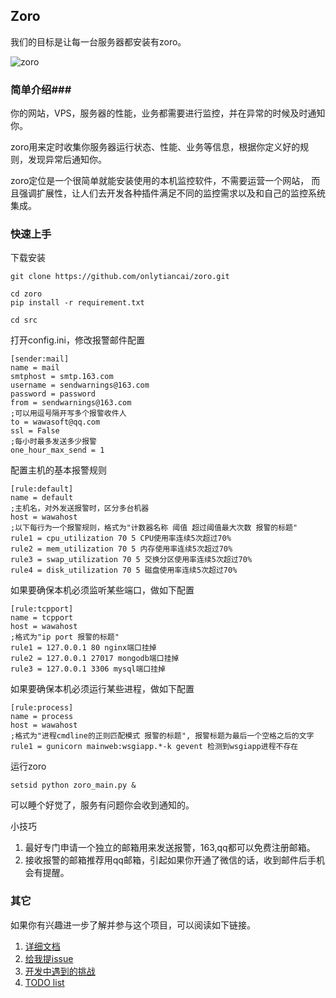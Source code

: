 ## Zoro 

我们的目标是让每一台服务器都安装有zoro。

![zoro](https://raw.github.com/onlytiancai/zoro/master/docs/zoro.png)

### 简单介绍###

你的网站，VPS，服务器的性能，业务都需要进行监控，并在异常的时候及时通知你。

zoro用来定时收集你服务器运行状态、性能、业务等信息，根据你定义好的规则，发现异常后通知你。

zoro定位是一个很简单就能安装使用的本机监控软件，不需要运营一个网站，
而且强调扩展性，让人们去开发各种插件满足不同的监控需求以及和自己的监控系统集成。

### 快速上手

下载安装

    git clone https://github.com/onlytiancai/zoro.git

    cd zoro 
    pip install -r requirement.txt

    cd src

打开config.ini，修改报警邮件配置

    [sender:mail]
    name = mail 
    smtphost = smtp.163.com
    username = sendwarnings@163.com
    password = password
    from = sendwarnings@163.com
    ;可以用逗号隔开写多个报警收件人
    to = wawasoft@qq.com
    ssl = False
    ;每小时最多发送多少报警
    one_hour_max_send = 1

配置主机的基本报警规则

    [rule:default]
    name = default
    ;主机名，对外发送报警时，区分多台机器
    host = wawahost
    ;以下每行为一个报警规则，格式为"计数器名称 阈值 超过阈值最大次数 报警的标题"
    rule1 = cpu_utilization 70 5 CPU使用率连续5次超过70%
    rule2 = mem_utilization 70 5 内存使用率连续5次超过70%
    rule3 = swap_utilization 70 5 交换分区使用率连续5次超过70%
    rule4 = disk_utilization 70 5 磁盘使用率连续5次超过70%

如果要确保本机必须监听某些端口，做如下配置

    [rule:tcpport]
    name = tcpport 
    host = wawahost
    ;格式为"ip port 报警的标题"
    rule1 = 127.0.0.1 80 nginx端口挂掉
    rule2 = 127.0.0.1 27017 mongodb端口挂掉
    rule3 = 127.0.0.1 3306 mysql端口挂掉

如果要确保本机必须运行某些进程，做如下配置

    [rule:process]
    name = process 
    host = wawahost
    ;格式为"进程cmdline的正则匹配模式 报警的标题", 报警标题为最后一个空格之后的文字
    rule1 = gunicorn mainweb:wsgiapp.*-k gevent 检测到wsgiapp进程不存在

运行zoro

    setsid python zoro_main.py &

可以睡个好觉了，服务有问题你会收到通知的。

小技巧

1. 最好专门申请一个独立的邮箱用来发送报警，163,qq都可以免费注册邮箱。
1. 接收报警的邮箱推荐用qq邮箱，引起如果你开通了微信的话，收到邮件后手机会有提醒。


### 其它

如果你有兴趣进一步了解并参与这个项目，可以阅读如下链接。

1. [详细文档](https://github.com/onlytiancai/zoro/blob/master/docs/details.md)
1. [给我提issue](https://github.com/onlytiancai/zoro/issues)
1. [开发中遇到的挑战](https://github.com/onlytiancai/zoro/blob/master/docs/challenge.md)
1. [TODO list](https://github.com/onlytiancai/zoro/blob/master/docs/todo.md)
